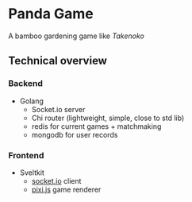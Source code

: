 # Panda Game

A bamboo gardening game like *Takenoko*

## Technical overview

### Backend

* Golang
  * Socket.io server
  * Chi router (lightweight, simple, close to std lib)
  * redis for current games + matchmaking
  * mongodb for user records

### Frontend

* Sveltkit
  * [socket.io](https://github.com/socketio/socket.io) client
  * [pixi.js](https://github.com/pixijs/pixijs) game renderer
